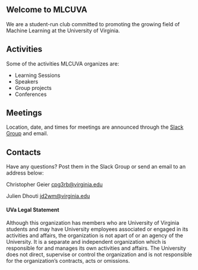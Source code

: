 ## Welcome to MLCUVA

We are a student-run club committed to promoting the growing field of Machine Learning at the University of Virginia.

## Activities

Some of the activities MLCUVA organizes are:

- Learning Sessions
- Speakers
- Group projects
- Conferences

## Meetings

Location, date, and times for meetings are announced through the [Slack Group](mlcuva.slack.com) and email.

## Contacts

Have any questions? Post them in the Slack Group or send an email to an address below:

Christopher Geier [cpg3rb@virginia.edu](mailto:cpg3rb@virginia.edu)

Julien Dhouti [jd2wm@virginia.edu](mailto:jd2wm@virginia.edu)



#### UVa Legal Statement

Although this organization has members who are University of Virginia students and may have University employees associated or engaged in its activities and affairs, the organization is not apart of or an agency of the University. It is a separate and independent organization which is responsible for and manages its own activities and affairs. The University does not direct, supervise or control the organization and is not responsible for the organization’s contracts, acts or omissions.


